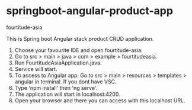 # springboot-angular-product-app
fourtitude-asia


This is Spring boot Angular stack product CRUD application.

1. Choose your favourite IDE and open fourtitude-asia.
2. Go to src > main > java > com > example > fourtitudeasia.
3. Run FourtitudeAsiaApplication.java.
4. Service will start.
5. To access to Angular app. Go to src > main > resources > templates > angular in terminal. If you dont have VSC.
6. Type 'npm install' then 'ng serve'.
7. The application will start in localhost:4200.
8. Open your browser and there you can access with this localhost URL.
